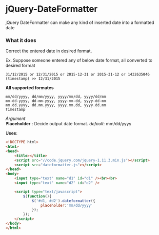 # jQuery-DateFormatter
jQuery DateFormatter can make any kind of inserted date into a formatted date

### What it does

Correct the entered date in desired format. 

Ex. Suppose someone entered any of below date format, all converted to desired format
```
31/12/2015 or 12/31/2015 or 2015-12-31 or 2015-31-12 or 1432635046 (timestamp) >> 12/31/2015
```


**All supported formates**
```
mm/dd/yyyy, dd/mm/yyyy, yyyy/mm/dd, yyyy/dd/mm
mm-dd-yyyy, dd-mm-yyyy, yyyy-mm-dd, yyyy-dd-mm
mm.dd.yyyy, dd.mm.yyyy, yyyy.mm.dd, yyyy.dd.mm
Timestamp
```


*Argument*
<br />
**Placeholder** : Decide output date format. *default*: mm/dd/yyyy



**Uses:**

```HTML
<!DOCTYPE html>
<html>
<head>
	<title></title>
	<script src="//code.jquery.com/jquery-1.11.3.min.js"></script>
	<script src="dateformatter.js"></script>
</head>
<body>
	<input type="text" name="d1" id="d1" /><br><br>
	<input type="text" name="d2" id="d2" />

	<script type="text/javascript">
		$(function(){
			$('#d1, #d2').dateformatter({
				placeholder:'mm/dd/yyyy'
			});
		});
	</script>
</body>
</html>
```
